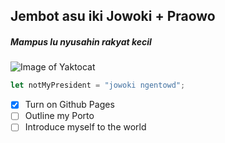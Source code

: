 ## Jembot asu iki Jowoki + Praowo
##### Mampus lu nyusahin rakyat kecil

![Image of Yaktocat](https://octodex.github.com/images/yaktocat.png)

```javascript
let notMyPresident = "jowoki ngentowd";
```

- [x] Turn on Github Pages
- [ ] Outline my Porto
- [ ] Introduce myself to the world
